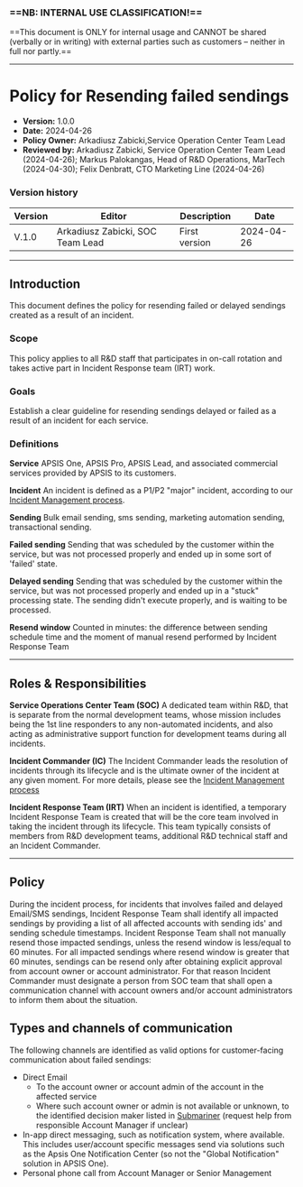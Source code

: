 ### ==NB: INTERNAL USE CLASSIFICATION!==
==This document is ONLY for internal usage and CANNOT be shared (verbally or in writing) with external parties such as customers – neither in full nor partly.==

---

# Policy for Resending failed sendings

- **Version:** 1.0.0
- **Date:** 2024-04-26 
- **Policy Owner:** Arkadiusz Zabicki,Service Operation Center Team Lead
- **Reviewed by:** Arkadiusz Zabicki, Service Operation Center Team Lead (2024-04-26); Markus Palokangas, Head of R&D Operations, MarTech (2024-04-30); Felix Denbratt, CTO Marketing Line (2024-04-26)


### Version history
| Version | Editor              | Description                                                 | Date       |
|---------|---------------------|-------------------------------------------------------------|------------|
| V.1.0   | Arkadiusz Zabicki, SOC Team Lead | First version                                  | 2024-04-26 |





---

## Introduction

This document defines the policy for resending failed or delayed sendings created as a result of an incident.


### Scope
This policy applies to all R&D staff that participates in on-call rotation and takes active part in Incident Response team (IRT) work.

### Goals
Establish a clear guideline for resending sendings delayed or failed as a result of an incident for each service.


### Definitions
**Service**
APSIS One, APSIS Pro, APSIS Lead, and associated commercial services provided by APSIS to its customers.

**Incident**
An incident is defined as a P1/P2 "major" incident, according to our [Incident Management process](https://github.com/ApsisInternational/processes-and-policies/tree/main/04.%20Processes/Incident%20Process).

**Sending**
Bulk email sending, sms sending, marketing automation sending, transactional sending.

**Failed sending**
Sending that was scheduled by the customer within the service, but was not processed properly and ended up in some sort of 'failed' state.

**Delayed sending**
Sending that was scheduled by the customer within the service, but was not processed properly and ended up in a "stuck" processing state. The sending didn't execute properly, and is waiting to be processed.

**Resend window**
Counted in minutes: the difference between sending schedule time and the moment of manual resend performed by Incident Response Team

---

## Roles & Responsibilities

**Service Operations Center Team (SOC)**
A dedicated team within R&D, that is separate from the normal development teams, whose mission includes being the 1st line responders to any non-automated incidents, and also acting as administrative support function for development teams during all incidents.

**Incident Commander (IC)**
The Incident Commander leads the resolution of incidents through its lifecycle and is the ultimate owner of the incident at any given moment. For more details, please see the [Incident Management process](https://github.com/ApsisInternational/processes-and-policies/tree/main/04.%20Processes/Incident%20Process)

**Incident Response Team (IRT)**
When an incident is identified, a temporary Incident Response Team is created that will be the core team involved in taking the incident through its lifecycle. This team typically consists of members from R&D development teams, additional R&D technical staff and an Incident Commander.


---

## Policy

During the incident process, for incidents that involves failed and delayed Email/SMS sendings, Incident Response Team shall identify all impacted sendings by providing a list of all affected accounts with sending ids' and sending schedule timestamps. Incident Response Team shall not manually resend those impacted sendings, unless the resend window is less/equal to 60 minutes. For all impacted sendings where resend window is greater that 60 minutes, sendings can be resend only after obtaining explicit approval from account owner or account administrator. For that reason Incident Commander must designate a person from SOC team that shall open a communication channel with account owners and/or account administrators to inform them about the situation. 
 

## Types and channels of communication
The following channels are identified as valid options for customer-facing communication about failed sendings:

- Direct Email
	- To the account owner or account admin of the account in the affected service
	- Where such account owner or admin is not available or unknown, to the identified decision maker listed in [Submariner](https://submariners.efficy.cloud.com/) (request help from responsible Account Manager if unclear)
- In-app direct messaging, such as notification system, where available. This includes user/account specific messages send via solutions such as the Apsis One Notification Center (so not the "Global Notification" solution in APSIS One).
- Personal phone call from Account Manager or Senior Management




